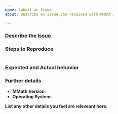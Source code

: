 ```yaml
---
name: Submit an Issue
about: Describe an issue you received with MMath.

---
```


### Describe the Issue

### Steps to Reproduce

```cpp

```

### Expected and Actual behavior

<!--
Fill in any of the values that are applicable to your issue.
If your issue isn't affected by any of the values here, don't fill them in.
-->

### Further details

- **MMath Version**:
- **Operating System**:

**List any other details you feel are releveant here:**


